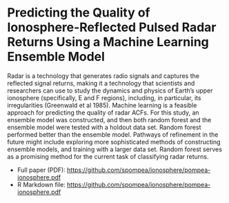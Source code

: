 # Predicting the Quality of Ionosphere-Reflected Pulsed Radar Returns Using a Machine Learning Ensemble Model

Radar is a technology that generates radio signals and captures the reflected signal returns, making it a technology that scientists and researchers can use to study the dynamics and physics of Earth’s upper ionosphere (specifically, E and F regions), including, in particular, its irregularities (Greenwald et al 1985). Machine learning is a feasible approach for predicting the quality of radar ACFs. For this study, an ensemble model was constructed, and then both random forest and the ensemble model were tested with a holdout data set. Random forest performed better than the ensemble model. Pathways of refinement in the future might include exploring more sophisticated methods of constructing ensemble models, and training with a larger data set. Random forest serves as a promising method for the current task of classifying radar returns.

- Full paper (PDF): <https://github.com/spompea/ionosphere/pompea-ionosphere.pdf>
- R Markdown file: <https://github.com/spompea/ionosphere/pompea-ionosphere.pdf>

